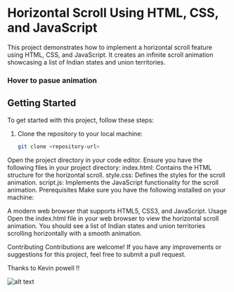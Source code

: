 # Horizontal Scroll Using HTML, CSS, and JavaScript

This project demonstrates how to implement a horizontal scroll feature using HTML, CSS, and JavaScript. It creates an infinite scroll animation showcasing a list of Indian states and union territories.

### Hover to pasue animation

## Getting Started

To get started with this project, follow these steps:

1. Clone the repository to your local machine:

   ```bash
   git clone <repository-url>


Open the project directory in your code editor.
Ensure you have the following files in your project directory:
index.html: Contains the HTML structure for the horizontal scroll.
style.css: Defines the styles for the scroll animation.
script.js: Implements the JavaScript functionality for the scroll animation.
Prerequisites
Make sure you have the following installed on your machine:

A modern web browser that supports HTML5, CSS3, and JavaScript.
Usage
Open the index.html file in your web browser to view the horizontal scroll animation. You should see a list of Indian states and union territories scrolling horizontally with a smooth animation.

Contributing
Contributions are welcome! If you have any improvements or suggestions for this project, feel free to submit a pull request.


Thanks to Kevin powell !!

![alt text](image.png)
